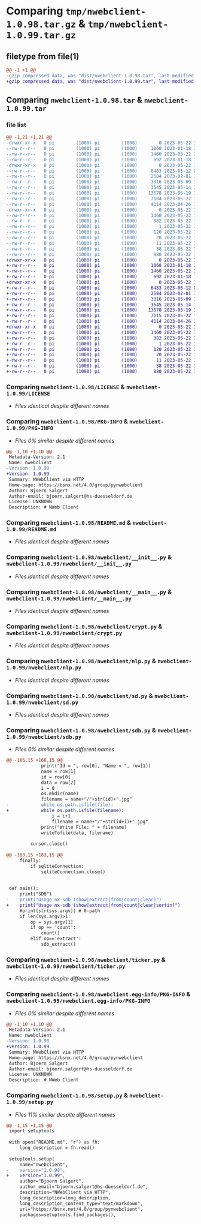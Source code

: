 # Comparing `tmp/nwebclient-1.0.98.tar.gz` & `tmp/nwebclient-1.0.99.tar.gz`

## filetype from file(1)

```diff
@@ -1 +1 @@
-gzip compressed data, was "dist/nwebclient-1.0.98.tar", last modified: Mon May 22 12:51:56 2023, max compression
+gzip compressed data, was "dist/nwebclient-1.0.99.tar", last modified: Mon May 22 14:25:59 2023, max compression
```

## Comparing `nwebclient-1.0.98.tar` & `nwebclient-1.0.99.tar`

### file list

```diff
@@ -1,21 +1,21 @@
-drwxr-xr-x   0 pi        (1000) pi        (1000)        0 2023-05-22 12:51:56.373321 nwebclient-1.0.98/
--rw-r--r--   0 pi        (1000) pi        (1000)     1060 2023-01-18 15:38:31.000000 nwebclient-1.0.98/LICENSE
--rw-r--r--   0 pi        (1000) pi        (1000)     1460 2023-05-22 12:51:56.373321 nwebclient-1.0.98/PKG-INFO
--rw-r--r--   0 pi        (1000) pi        (1000)      692 2023-01-18 15:38:31.000000 nwebclient-1.0.98/README.md
-drwxr-xr-x   0 pi        (1000) pi        (1000)        0 2023-05-22 12:51:56.373321 nwebclient-1.0.98/nwebclient/
--rw-r--r--   0 pi        (1000) pi        (1000)     6483 2023-05-12 07:26:49.000000 nwebclient-1.0.98/nwebclient/__init__.py
--rw-r--r--   0 pi        (1000) pi        (1000)     2584 2023-02-01 15:16:08.000000 nwebclient-1.0.98/nwebclient/__main__.py
--rw-r--r--   0 pi        (1000) pi        (1000)     3316 2023-05-09 12:58:28.000000 nwebclient-1.0.98/nwebclient/crypt.py
--rw-r--r--   0 pi        (1000) pi        (1000)     3545 2023-05-14 17:14:29.000000 nwebclient-1.0.98/nwebclient/nlp.py
--rw-r--r--   0 pi        (1000) pi        (1000)    13678 2023-05-19 11:42:51.000000 nwebclient-1.0.98/nwebclient/sd.py
--rw-r--r--   0 pi        (1000) pi        (1000)     7104 2023-05-22 12:51:19.000000 nwebclient-1.0.98/nwebclient/sdb.py
--rw-r--r--   0 pi        (1000) pi        (1000)     4114 2023-04-26 14:15:39.000000 nwebclient-1.0.98/nwebclient/ticker.py
-drwxr-xr-x   0 pi        (1000) pi        (1000)        0 2023-05-22 12:51:56.373321 nwebclient-1.0.98/nwebclient.egg-info/
--rw-r--r--   0 pi        (1000) pi        (1000)     1460 2023-05-22 12:51:56.000000 nwebclient-1.0.98/nwebclient.egg-info/PKG-INFO
--rw-r--r--   0 pi        (1000) pi        (1000)      382 2023-05-22 12:51:56.000000 nwebclient-1.0.98/nwebclient.egg-info/SOURCES.txt
--rw-r--r--   0 pi        (1000) pi        (1000)        1 2023-05-22 12:51:56.000000 nwebclient-1.0.98/nwebclient.egg-info/dependency_links.txt
--rw-r--r--   0 pi        (1000) pi        (1000)      120 2023-05-22 12:51:56.000000 nwebclient-1.0.98/nwebclient.egg-info/entry_points.txt
--rw-r--r--   0 pi        (1000) pi        (1000)       20 2023-05-22 12:51:56.000000 nwebclient-1.0.98/nwebclient.egg-info/requires.txt
--rw-r--r--   0 pi        (1000) pi        (1000)       11 2023-05-22 12:51:56.000000 nwebclient-1.0.98/nwebclient.egg-info/top_level.txt
--rw-r--r--   0 pi        (1000) pi        (1000)       38 2023-05-22 12:51:56.373321 nwebclient-1.0.98/setup.cfg
--rw-r--r--   0 pi        (1000) pi        (1000)      880 2023-05-22 12:51:51.000000 nwebclient-1.0.98/setup.py
+drwxr-xr-x   0 pi        (1000) pi        (1000)        0 2023-05-22 14:25:59.084649 nwebclient-1.0.99/
+-rw-r--r--   0 pi        (1000) pi        (1000)     1060 2023-01-18 15:38:31.000000 nwebclient-1.0.99/LICENSE
+-rw-r--r--   0 pi        (1000) pi        (1000)     1460 2023-05-22 14:25:59.084649 nwebclient-1.0.99/PKG-INFO
+-rw-r--r--   0 pi        (1000) pi        (1000)      692 2023-01-18 15:38:31.000000 nwebclient-1.0.99/README.md
+drwxr-xr-x   0 pi        (1000) pi        (1000)        0 2023-05-22 14:25:59.084649 nwebclient-1.0.99/nwebclient/
+-rw-r--r--   0 pi        (1000) pi        (1000)     6483 2023-05-12 07:26:49.000000 nwebclient-1.0.99/nwebclient/__init__.py
+-rw-r--r--   0 pi        (1000) pi        (1000)     2584 2023-02-01 15:16:08.000000 nwebclient-1.0.99/nwebclient/__main__.py
+-rw-r--r--   0 pi        (1000) pi        (1000)     3316 2023-05-09 12:58:28.000000 nwebclient-1.0.99/nwebclient/crypt.py
+-rw-r--r--   0 pi        (1000) pi        (1000)     3545 2023-05-14 17:14:29.000000 nwebclient-1.0.99/nwebclient/nlp.py
+-rw-r--r--   0 pi        (1000) pi        (1000)    13678 2023-05-19 11:42:51.000000 nwebclient-1.0.99/nwebclient/sd.py
+-rw-r--r--   0 pi        (1000) pi        (1000)     7115 2023-05-22 14:25:32.000000 nwebclient-1.0.99/nwebclient/sdb.py
+-rw-r--r--   0 pi        (1000) pi        (1000)     4114 2023-04-26 14:15:39.000000 nwebclient-1.0.99/nwebclient/ticker.py
+drwxr-xr-x   0 pi        (1000) pi        (1000)        0 2023-05-22 14:25:59.084649 nwebclient-1.0.99/nwebclient.egg-info/
+-rw-r--r--   0 pi        (1000) pi        (1000)     1460 2023-05-22 14:25:58.000000 nwebclient-1.0.99/nwebclient.egg-info/PKG-INFO
+-rw-r--r--   0 pi        (1000) pi        (1000)      382 2023-05-22 14:25:58.000000 nwebclient-1.0.99/nwebclient.egg-info/SOURCES.txt
+-rw-r--r--   0 pi        (1000) pi        (1000)        1 2023-05-22 14:25:58.000000 nwebclient-1.0.99/nwebclient.egg-info/dependency_links.txt
+-rw-r--r--   0 pi        (1000) pi        (1000)      120 2023-05-22 14:25:58.000000 nwebclient-1.0.99/nwebclient.egg-info/entry_points.txt
+-rw-r--r--   0 pi        (1000) pi        (1000)       20 2023-05-22 14:25:58.000000 nwebclient-1.0.99/nwebclient.egg-info/requires.txt
+-rw-r--r--   0 pi        (1000) pi        (1000)       11 2023-05-22 14:25:58.000000 nwebclient-1.0.99/nwebclient.egg-info/top_level.txt
+-rw-r--r--   0 pi        (1000) pi        (1000)       38 2023-05-22 14:25:59.094649 nwebclient-1.0.99/setup.cfg
+-rw-r--r--   0 pi        (1000) pi        (1000)      880 2023-05-22 14:25:43.000000 nwebclient-1.0.99/setup.py
```

### Comparing `nwebclient-1.0.98/LICENSE` & `nwebclient-1.0.99/LICENSE`

 * *Files identical despite different names*

### Comparing `nwebclient-1.0.98/PKG-INFO` & `nwebclient-1.0.99/PKG-INFO`

 * *Files 0% similar despite different names*

```diff
@@ -1,10 +1,10 @@
 Metadata-Version: 2.1
 Name: nwebclient
-Version: 1.0.98
+Version: 1.0.99
 Summary: NWebClient via HTTP
 Home-page: https://bsnx.net/4.0/group/pynwebclient
 Author: Bjoern Salgert
 Author-email: bjoern.salgert@hs-duesseldorf.de
 License: UNKNOWN
 Description: # NWeb Client
```

### Comparing `nwebclient-1.0.98/README.md` & `nwebclient-1.0.99/README.md`

 * *Files identical despite different names*

### Comparing `nwebclient-1.0.98/nwebclient/__init__.py` & `nwebclient-1.0.99/nwebclient/__init__.py`

 * *Files identical despite different names*

### Comparing `nwebclient-1.0.98/nwebclient/__main__.py` & `nwebclient-1.0.99/nwebclient/__main__.py`

 * *Files identical despite different names*

### Comparing `nwebclient-1.0.98/nwebclient/crypt.py` & `nwebclient-1.0.99/nwebclient/crypt.py`

 * *Files identical despite different names*

### Comparing `nwebclient-1.0.98/nwebclient/nlp.py` & `nwebclient-1.0.99/nwebclient/nlp.py`

 * *Files identical despite different names*

### Comparing `nwebclient-1.0.98/nwebclient/sd.py` & `nwebclient-1.0.99/nwebclient/sd.py`

 * *Files identical despite different names*

### Comparing `nwebclient-1.0.98/nwebclient/sdb.py` & `nwebclient-1.0.99/nwebclient/sdb.py`

 * *Files 0% similar despite different names*

```diff
@@ -166,15 +166,15 @@
             print("Id = ", row[0], "Name = ", row[1])
             name = row[1]
             id = row[0]
             data = row[2]
             i = 0
             os.mkdir(name)
             filename = name+"/"+str(id)+".jpg"
-            while os.path.isfile(file):
+            while os.path.isfile(filename):
                 i = i+1
                 filename = name+"/"+str(id+i)+".jpg"
             print("Write File: " + filename)
             writeTofile(data, filename)
 
         cursor.close()
 
@@ -183,15 +183,15 @@
     finally:
         if sqliteConnection:
             sqliteConnection.close()
         
         
 def main():
     print("SDB")
-    print("Usage nx-sdb (show|extract|from|count|clear)")
+    print("Usage nx-sdb (show|extract|from|count|clear|sortin)")
     #print(str(sys.argv)) # 0-path
     if len(sys.argv)>1:
         op = sys.argv[1]
         if op == 'count':
             count()
         elif op=='extract':
             sdb_extract()
```

### Comparing `nwebclient-1.0.98/nwebclient/ticker.py` & `nwebclient-1.0.99/nwebclient/ticker.py`

 * *Files identical despite different names*

### Comparing `nwebclient-1.0.98/nwebclient.egg-info/PKG-INFO` & `nwebclient-1.0.99/nwebclient.egg-info/PKG-INFO`

 * *Files 0% similar despite different names*

```diff
@@ -1,10 +1,10 @@
 Metadata-Version: 2.1
 Name: nwebclient
-Version: 1.0.98
+Version: 1.0.99
 Summary: NWebClient via HTTP
 Home-page: https://bsnx.net/4.0/group/pynwebclient
 Author: Bjoern Salgert
 Author-email: bjoern.salgert@hs-duesseldorf.de
 License: UNKNOWN
 Description: # NWeb Client
```

### Comparing `nwebclient-1.0.98/setup.py` & `nwebclient-1.0.99/setup.py`

 * *Files 11% similar despite different names*

```diff
@@ -1,15 +1,15 @@
 import setuptools
 
 with open("README.md", "r") as fh:
     long_description = fh.read()
 
 setuptools.setup(
     name="nwebclient",
-    version="1.0.98",
+    version="1.0.99",
     author="Bjoern Salgert",
     author_email="bjoern.salgert@hs-duesseldorf.de",
     description="NWebClient via HTTP",
     long_description=long_description,
     long_description_content_type="text/markdown",
     url="https://bsnx.net/4.0/group/pynwebclient",
     packages=setuptools.find_packages(),
```


